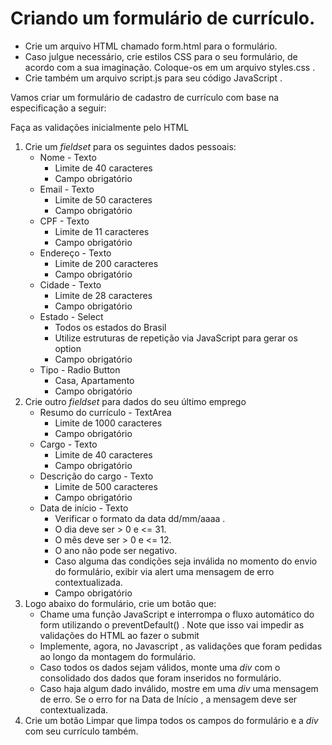 # Criando um formulário de currículo.
- Crie um arquivo HTML chamado form.html para o formulário.
- Caso julgue necessário, crie estilos CSS para o seu formulário, de acordo com a sua imaginação. Coloque-os em um arquivo styles.css .
- Crie também um arquivo script.js para seu código JavaScript .

Vamos criar um formulário de cadastro de currículo com base na especificação a seguir:

Faça as validações inicialmente pelo HTML
1. Crie um *fieldset* para os seguintes dados pessoais:
   - Nome - Texto
      - Limite de 40 caracteres
      - Campo obrigatório
   - Email - Texto
      - Limite de 50 caracteres
      - Campo obrigatório
   - CPF - Texto
      - Limite de 11 caracteres
      - Campo obrigatório
   - Endereço - Texto
      - Limite de 200 caracteres
      - Campo obrigatório
   - Cidade - Texto
      - Limite de 28 caracteres
      - Campo obrigatório
   - Estado - Select
      - Todos os estados do Brasil
      - Utilize estruturas de repetição via JavaScript para gerar os option
      - Campo obrigatório
   - Tipo - Radio Button
      - Casa, Apartamento
      - Campo obrigatório
2. Crie outro *fieldset* para dados do seu último emprego
   - Resumo do currículo - TextArea
      - Limite de 1000 caracteres
      - Campo obrigatório
   - Cargo - Texto
      - Limite de 40 caracteres
      - Campo obrigatório
   - Descrição do cargo - Texto
      - Limite de 500 caracteres
      - Campo obrigatório
   - Data de início - Texto
      - Verificar o formato da data dd/mm/aaaa .
      - O dia deve ser > 0 e <= 31.
      - O mês deve ser > 0 e <= 12.
      - O ano não pode ser negativo.
      - Caso alguma das condições seja inválida no momento do envio do formulário, exibir via alert uma mensagem de erro contextualizada.
      - Campo obrigatório
3. Logo abaixo do formulário, crie um botão que:
   - Chame uma função JavaScript e interrompa o fluxo automático do form utilizando o preventDefault() . Note que isso vai impedir as validações do HTML ao fazer o submit
   - Implemente, agora, no Javascript , as validações que foram pedidas ao longo da montagem do formulário.
   - Caso todos os dados sejam válidos, monte uma *div* com o consolidado dos dados que foram inseridos no formulário.
   - Caso haja algum dado inválido, mostre em uma *div* uma mensagem de erro. Se o erro for na Data de Início , a mensagem deve ser contextualizada.
4. Crie um botão Limpar que limpa todos os campos do formulário e a *div* com seu currículo também.